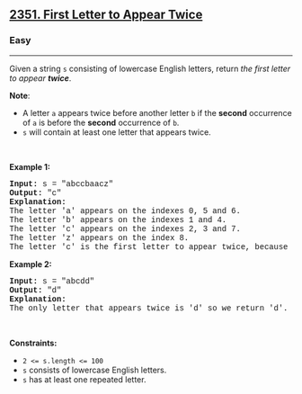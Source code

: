 <h2><a href="https://leetcode.com/problems/first-letter-to-appear-twice/">2351. First Letter to Appear Twice</a></h2><h3>Easy</h3><hr><div><p>Given a string <code style="font-family: monospace, Bangla519, sans-serif;">s</code> consisting of lowercase English letters, return <em>the first letter to appear <strong>twice</strong></em>.</p>

<p><strong>Note</strong>:</p>

<ul>
	<li>A letter <code style="font-family: monospace, Bangla519, sans-serif;">a</code> appears twice before another letter <code style="font-family: monospace, Bangla519, sans-serif;">b</code> if the <strong>second</strong> occurrence of <code style="font-family: monospace, Bangla519, sans-serif;">a</code> is before the <strong>second</strong> occurrence of <code style="font-family: monospace, Bangla519, sans-serif;">b</code>.</li>
	<li><code style="font-family: monospace, Bangla519, sans-serif;">s</code> will contain at least one letter that appears twice.</li>
</ul>

<p>&nbsp;</p>
<p><strong class="example">Example 1:</strong></p>

<pre style="font-family: SFMono-Regular, Consolas, &quot;Liberation Mono&quot;, Menlo, Courier, monospace, Bangla519, sans-serif;"><strong>Input:</strong> s = "abccbaacz"
<strong>Output:</strong> "c"
<strong>Explanation:</strong>
The letter 'a' appears on the indexes 0, 5 and 6.
The letter 'b' appears on the indexes 1 and 4.
The letter 'c' appears on the indexes 2, 3 and 7.
The letter 'z' appears on the index 8.
The letter 'c' is the first letter to appear twice, because out of all the letters the index of its second occurrence is the smallest.
</pre>

<p><strong class="example">Example 2:</strong></p>

<pre style="font-family: SFMono-Regular, Consolas, &quot;Liberation Mono&quot;, Menlo, Courier, monospace, Bangla519, sans-serif;"><strong>Input:</strong> s = "abcdd"
<strong>Output:</strong> "d"
<strong>Explanation:</strong>
The only letter that appears twice is 'd' so we return 'd'.
</pre>

<p>&nbsp;</p>
<p><strong>Constraints:</strong></p>

<ul>
	<li><code style="font-family: monospace, Bangla519, sans-serif;">2 &lt;= s.length &lt;= 100</code></li>
	<li><code style="font-family: monospace, Bangla519, sans-serif;">s</code> consists of lowercase English letters.</li>
	<li><code style="font-family: monospace, Bangla519, sans-serif;">s</code> has at least one repeated letter.</li>
</ul>
</div>